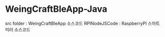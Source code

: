 # WeingCraftBleApp-Java

src folder : WeingCraftBleApp 소스코드
RPINodeJSCode : RaspberryPI 스마트 미러 소스코드
